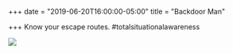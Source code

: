 +++
date = "2019-06-20T16:00:00-05:00"
title = "Backdoor Man"

+++
Know your escape routes. #totalsituationalawareness

![](https://res.cloudinary.com/tobyblog/image/upload/a_0/v1561066212/img/DDBBFF45-41CD-4D90-81BE-71994D55126D.jpg)